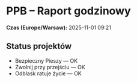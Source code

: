 # PPB – Raport godzinowy
**Czas (Europe/Warsaw):** 2025-11-01 09:21

## Status projektów
- Bezpieczny Pieszy — OK
- Zwolnij przy przejściu — OK
- Odblask ratuje życie — OK


